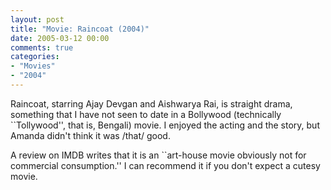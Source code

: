 ```yaml
---
layout: post
title: "Movie: Raincoat (2004)"
date: 2005-03-12 00:00
comments: true
categories:
- "Movies"
- "2004"
---
```


Raincoat, starring Ajay Devgan and Aishwarya Rai, is straight drama,
something that I have not seen to date in a Bollywood (technically
``Tollywood'', that is, Bengali) movie. I enjoyed the acting and
the story, but Amanda didn't think it was /that/ good.

A review on IMDB writes that it is an ``art-house movie
obviously not for commercial consumption.'' I can recommend it if
you don't expect a cutesy movie.

